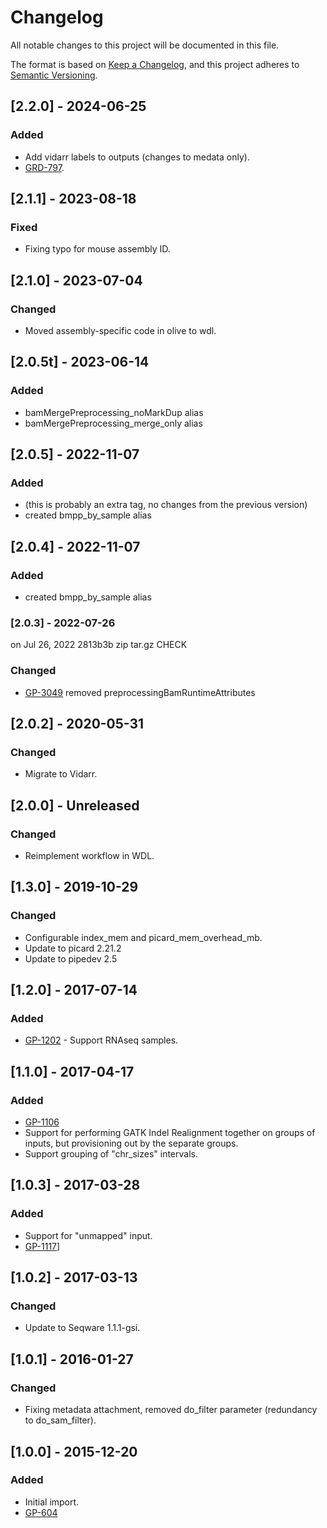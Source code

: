 # Changelog
All notable changes to this project will be documented in this file.

The format is based on [Keep a Changelog](https://keepachangelog.com/en/1.0.0/),
and this project adheres to [Semantic Versioning](https://semver.org/spec/v2.0.0.html).

## [2.2.0] - 2024-06-25
### Added
- Add vidarr labels to outputs (changes to medata only).
- [GRD-797](https://jira.oicr.on.ca/browse/GRD-797).

## [2.1.1] - 2023-08-18
### Fixed
- Fixing typo for mouse assembly ID.

## [2.1.0] - 2023-07-04
### Changed
- Moved assembly-specific code in olive to wdl.

## [2.0.5t] - 2023-06-14
### Added
- bamMergePreprocessing_noMarkDup alias
- bamMergePreprocessing_merge_only alias
 
## [2.0.5] - 2022-11-07
### Added
- (this is probably an extra tag, no changes from the previous version)
- created bmpp_by_sample alias
  
## [2.0.4] - 2022-11-07
### Added
- created bmpp_by_sample alias
 
### [2.0.3] - 2022-07-26
 on Jul 26, 2022  2813b3b  zip  tar.gz  CHECK
### Changed
- [GP-3049](https://jira.oicr.on.ca/browse/GP-3049) removed preprocessingBamRuntimeAttributes

## [2.0.2] - 2020-05-31
### Changed
- Migrate to Vidarr.

## [2.0.0] - Unreleased
### Changed
- Reimplement workflow in WDL.

## [1.3.0] - 2019-10-29
### Changed
- Configurable index_mem and picard_mem_overhead_mb.
- Update to picard 2.21.2
- Update to pipedev 2.5

## [1.2.0] - 2017-07-14
### Added
- [GP-1202](https://jira.oicr.on.ca/browse/GP-1202) - Support RNAseq samples.

## [1.1.0] - 2017-04-17
### Added
- [GP-1106](https://jira.oicr.on.ca/browse/GP-1106)
- Support for performing GATK Indel Realignment together on groups of inputs, but provisioning out by the separate groups.
- Support grouping of "chr_sizes" intervals.

## [1.0.3] - 2017-03-28
### Added
- Support for "unmapped" input.
- [GP-1117](https://jira.oicr.on.ca/browse/GP-1117)] 

## [1.0.2] - 2017-03-13
### Changed
- Update to Seqware 1.1.1-gsi.

## [1.0.1] - 2016-01-27
### Changed
- Fixing metadata attachment, removed do_filter parameter (redundancy to do_sam_filter).

## [1.0.0] - 2015-12-20
### Added
- Initial import. 
- [GP-604](https://jira.oicr.on.ca/browse/GP-604) 

